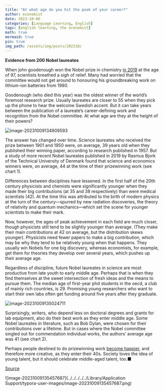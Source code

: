 ```yaml
---
title: "At what age do you hit the peak of your career?"
author: economist
date: 2023-10-06
categories: [Language Learning, English]
tags: [english learning, the economist]
math: true
mermaid: true
pin: true
img_path: /assets/img/posts/202310/
---
```




**Evidence from 200 Nobel laureates**



When john goodenough won the Nobel prize in chemistry [in 2019](https://www.economist.com/science-and-technology/2019/10/12/batteries-exoplanets-cosmology-and-cell-biology-win-nobel-laurels) at the age of 97, scientists breathed a sigh of relief. Many had worried that the committee would not get around to honouring his groundbreaking work on lithium-ion batteries from 1980.

Goodenough (who died this year) was the oldest winner of the world’s foremost research prize. Usually laureates are closer to 55 when they pick up the phone to hear the welcome Swedish accent. But it can take years between the publication of a laureate’s career-defining work and recognition from the Nobel committee. At what age are they at the height of their powers?



![image-20231009134909593](image-20231009134909593.png)



The answer has changed over time. Science laureates who received the prize between 1901 and 1950 were, on average, 39 years old when they published their winning paper, according to research published in 1957. But a study of more recent Nobel laureates published in 2019 by Rasmus Bjork of the Technical University of Denmark found that science and economics winners were, on average, 44 at the time of their prizewinning work (see chart 1).

Differences between disciplines have lessened. In the first half of the 20th century physicists and chemists were significantly younger when they made their big contributions (at 35 and 38 respectively) than were medical scientists (42). At the time this was attributed to the birth of modern physics at the turn of the century—spurred by new radiation discoveries, the theory of relativity and quantum mechanics—which set the scene for younger scientists to make their mark.

Now, however, the ages of peak achievement in each field are much closer, though physicists still tend to be slightly younger than average. (They make their main contributions at 42 on average, but the distribution skews younger). Physicists need fewer papers to make a big contribution, which may be why they tend to be relatively young when that happens. They usually win Nobels for one big discovery, whereas economists, for example, get them for theories they develop over several years, which pushes up their average age.

Regardless of discipline, future Nobel laureates in science are most productive from late youth to early middle age. Perhaps that is when they find themselves at the sweet intersection of fresh ideas and the means to pursue them. The median age of first-year phd students in the oecd, a club of mainly rich countries, is 29. Promising young researchers who want to start their own labs often get funding around five years after they graduate.



![image-20231009135024711](image-20231009135024711.png)



Surprisingly, writers, who depend less on doctoral degrees and grants for lab equipment, also do their best work as they enter middle age. Some Nobel laureates in literature, such as Bob Dylan, were chosen for their contributions over a lifetime. But in cases where the Nobel committee singled out for commendation individual works, the authors’ average age was 41 (see chart 2).

Perhaps people destined to do prizewinning work [become happier](https://www.economist.com/graphic-detail/2019/04/12/do-people-become-happier-after-40), and therefore more creative, as they enter their 40s. Society loves the idea of young talent, but it should celebrate middle-aged talent, too.■



[Source](https://www.economist.com/graphic-detail/2023/10/06/at-what-age-do-you-hit-the-peak-of-your-career)



![image-20231009135457687](../../../../../Library/Application Support/typora-user-images/image-20231009135457687.png)


